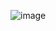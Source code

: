 ![image](https://github.com/SwatiKumari070103/Task2/assets/168326736/ce5e1036-138a-42b7-b34e-87e05eb03a70)
